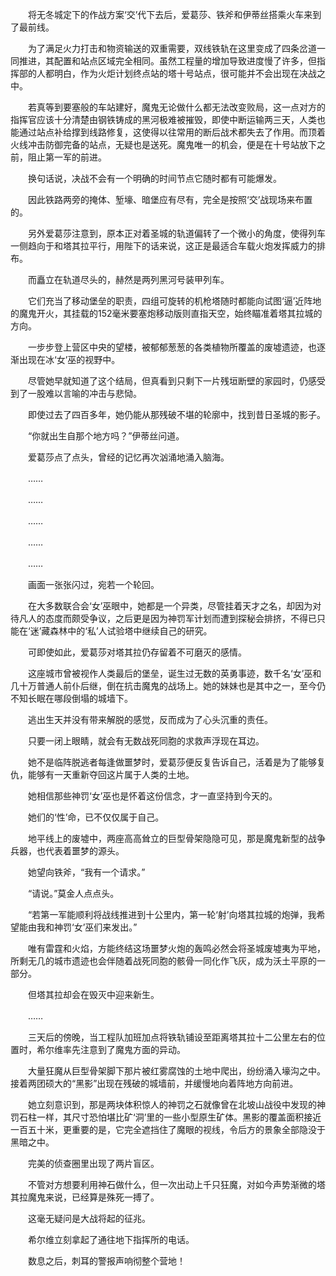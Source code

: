 　　将无冬城定下的作战方案‘交’代下去后，爱葛莎、铁斧和伊蒂丝搭乘火车来到了最前线。

　　为了满足火力打击和物资输送的双重需要，双线铁轨在这里变成了四条岔道一同推进，其配置和站点区域完全相同。虽然工程量的增加导致进度慢了许多，但指挥部的人都明白，作为火炬计划终点站的塔十号站点，很可能并不会出现在决战之中。

　　若真等到要塞般的车站建好，魔鬼无论做什么都无法改变败局，这一点对方的指挥官应该十分清楚由钢铁铸成的黑河极难被摧毁，即使中断运输两三天，人类也能通过站点补给撑到线路修复，这使得以往常用的断后战术都失去了作用。而顶着火线冲击防御完备的站点，无疑也是送死。魔鬼唯一的机会，便是在十号站放下之前，阻止第一军的前进。

　　换句话说，决战不会有一个明确的时间节点它随时都有可能爆发。

　　因此铁路两旁的掩体、堑壕、暗堡应有尽有，完全是按照‘交’战现场来布置的。

　　另外爱葛莎注意到，原本正对着圣城的轨道偏转了一个微小的角度，使得列车一侧趋向于和塔其拉平行，用陛下的话来说，这正是最适合车载火炮发挥威力的排布。

　　而矗立在轨道尽头的，赫然是两列黑河号装甲列车。

　　它们充当了移动堡垒的职责，四组可旋转的机枪塔随时都能向试图‘逼’近阵地的魔鬼开火，其挂载的152毫米要塞炮移动版则直指天空，始终瞄准着塔其拉城的方向。

　　一步步登上营区中央的望楼，被郁郁葱葱的各类植物所覆盖的废墟遗迹，也逐渐出现在冰‘女’巫的视野中。

　　尽管她早就知道了这个结局，但真看到只剩下一片残垣断壁的家园时，仍感受到了一股难以言喻的冲击与悲恸。

　　即使过去了四百多年，她仍能从那残破不堪的轮廓中，找到昔日圣城的影子。

　　“你就出生自那个地方吗？”伊蒂丝问道。

　　爱葛莎点了点头，曾经的记忆再次汹涌地涌入脑海。

　　……

　　……

　　……

　　……

　　……

　　画面一张张闪过，宛若一个轮回。

　　在大多数联合会‘女’巫眼中，她都是一个异类，尽管挂着天才之名，却因为对待凡人的态度而颇受争议，之后更是因为神罚军计划而遭到探秘会排挤，不得已只能在‘迷’藏森林中的‘私’人试验塔中继续自己的研究。

　　可即使如此，爱葛莎对塔其拉仍存留着不可磨灭的感情。

　　这座城市曾被视作人类最后的堡垒，诞生过无数的英勇事迹，数千名‘女’巫和几十万普通人前仆后继，倒在抗击魔鬼的战场上。她的妹妹也是其中之一，至今仍不知长眠在哪段倒塌的城墙下。

　　逃出生天并没有带来解脱的感觉，反而成为了心头沉重的责任。

　　只要一闭上眼睛，就会有无数战死同胞的求救声浮现在耳边。

　　她不是临阵脱逃者每逢做噩梦时，爱葛莎便反复告诉自己，活着是为了能够复仇，能够有一天重新夺回这片属于人类的土地。

　　她相信那些神罚‘女’巫也是怀着这份信念，才一直坚持到今天的。

　　她们的‘性’命，已不仅仅属于自己。

　　地平线上的废墟中，两座高高耸立的巨型骨架隐隐可见，那是魔鬼新型的战争兵器，也代表着噩梦的源头。

　　她望向铁斧，“我有一个请求。”

　　“请说。”莫金人点点头。

　　“若第一军能顺利将战线推进到十公里内，第一轮‘射’向塔其拉城的炮弹，我希望能由我和神罚‘女’巫们来发出。”

　　唯有雷霆和火焰，方能终结这场噩梦火炮的轰鸣必然会将圣城废墟夷为平地，所剩无几的城市遗迹也会伴随着战死同胞的骸骨一同化作飞灰，成为沃土平原的一部分。

　　但塔其拉却会在毁灭中迎来新生。

　　……

　　三天后的傍晚，当工程队加班加点将铁轨铺设至距离塔其拉十二公里左右的位置时，希尔维率先注意到了魔鬼方面的异动。

　　大量狂魔从巨型骨架脚下那片被红雾腐蚀的土地中爬出，纷纷涌入壕沟之中。接着两团硕大的“黑影”出现在残破的城墙前，并缓慢地向着阵地方向前进。

　　她立刻意识到，那是两块体积惊人的神罚之石就像曾在北坡山战役中发现的神罚石柱一样，其尺寸恐怕堪比矿‘洞’里的一些小型原生矿体。黑影的覆盖面积接近一百五十米，更重要的是，它完全遮挡住了魔眼的视线，令后方的景象全部隐没于黑暗之中。

　　完美的侦查圈里出现了两片盲区。

　　不管对方想要利用神石做什么，但一次出动上千只狂魔，对如今声势渐微的塔其拉魔鬼来说，已经算是殊死一搏了。

　　这毫无疑问是大战将起的征兆。

　　希尔维立刻拿起了通往地下指挥所的电话。

　　数息之后，刺耳的警报声响彻整个营地！
